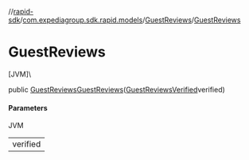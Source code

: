 //[rapid-sdk](../../../index.md)/[com.expediagroup.sdk.rapid.models](../index.md)/[GuestReviews](index.md)/[GuestReviews](-guest-reviews.md)

# GuestReviews

[JVM]\

public [GuestReviews](index.md)[GuestReviews](-guest-reviews.md)([GuestReviewsVerified](../-guest-reviews-verified/index.md)verified)

#### Parameters

JVM

| |
|---|
| verified |
